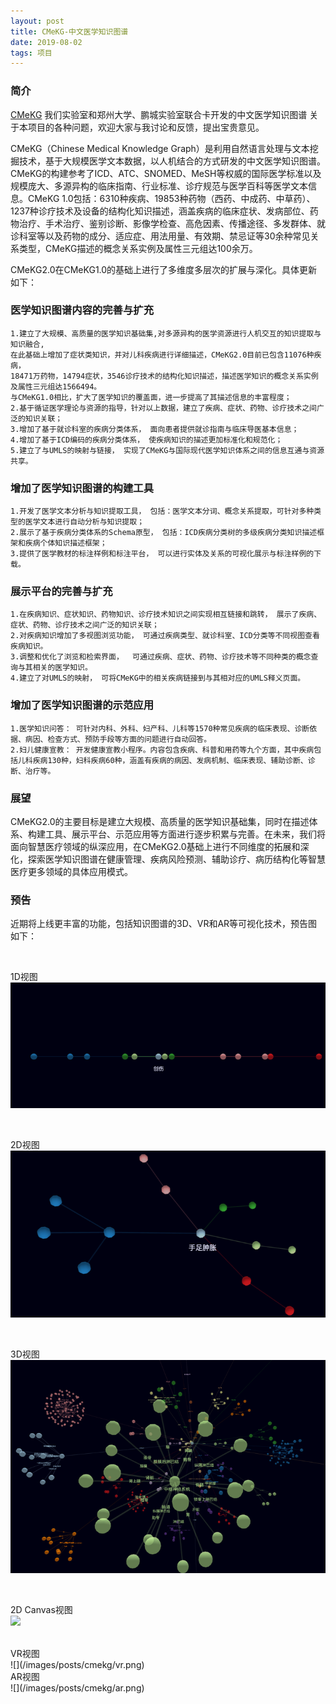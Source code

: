 ```yaml
---
layout: post
title: CMeKG-中文医学知识图谱
date: 2019-08-02 
tags: 项目    
---
```


### 简介

[CMeKG](http://cmekg.pcl.ac.cn/) 我们实验室和郑州大学、鹏城实验室联合卡开发的中文医学知识图谱
关于本项目的各种问题，欢迎大家与我讨论和反馈，提出宝贵意见。


CMeKG（Chinese Medical Knowledge Graph）是利用自然语言处理与文本挖掘技术，基于大规模医学文本数据，以人机结合的方式研发的中文医学知识图谱。CMeKG的构建参考了ICD、ATC、SNOMED、MeSH等权威的国际医学标准以及规模庞大、多源异构的临床指南、行业标准、诊疗规范与医学百科等医学文本信息。CMeKG 1.0包括：6310种疾病、19853种药物（西药、中成药、中草药）、1237种诊疗技术及设备的结构化知识描述，涵盖疾病的临床症状、发病部位、药物治疗、手术治疗、鉴别诊断、影像学检查、高危因素、传播途径、多发群体、就诊科室等以及药物的成分、适应症、用法用量、有效期、禁忌证等30余种常见关系类型，CMeKG描述的概念关系实例及属性三元组达100余万。 


CMeKG2.0在CMeKG1.0的基础上进行了多维度多层次的扩展与深化。具体更新如下：


### 医学知识图谱内容的完善与扩充

    1.建立了大规模、高质量的医学知识基础集,对多源异构的医学资源进行人机交互的知识提取与知识融合,  
    在此基础上增加了症状类知识，并对儿科疾病进行详细描述，CMeKG2.0目前已包含11076种疾病，  
    18471万药物，14794症状，3546诊疗技术的结构化知识描述，描述医学知识的概念关系实例及属性三元组达1566494。  
    与CMeKG1.0相比，扩大了医学知识的覆盖面，进一步提高了其描述信息的丰富程度；
    2.基于循证医学理论与资源的指导，针对以上数据，建立了疾病、症状、药物、诊疗技术之间广泛的知识关联；
    3.增加了基于就诊科室的疾病分类体系， 面向患者提供就诊指南与临床导医基本信息；
    4.增加了基于ICD编码的疾病分类体系， 使疾病知识的描述更加标准化和规范化；
    5.建立了与UMLS的映射与链接， 实现了CMeKG与国际现代医学知识体系之间的信息互通与资源共享。

### 增加了医学知识图谱的构建工具

    1.开发了医学文本分析与知识提取工具， 包括：医学文本分词、概念关系提取，可针对多种类型的医学文本进行自动分析与知识提取； 
    2.展示了基于疾病分类体系的Schema原型， 包括：ICD疾病分类树的多级疾病分类知识描述框架和疾病个体知识描述框架；
    3.提供了医学教材的标注样例和标注平台， 可以进行实体及关系的可视化展示与标注样例的下载。

### 展示平台的完善与扩充

    1.在疾病知识、症状知识、药物知识、诊疗技术知识之间实现相互链接和跳转， 展示了疾病、症状、药物、诊疗技术之间广泛的知识关联；
    2.对疾病知识增加了多视图浏览功能， 可通过疾病类型、就诊科室、ICD分类等不同视图查看疾病知识。
    3.调整和优化了浏览和检索界面，  可通过疾病、症状、药物、诊疗技术等不同种类的概念查询与其相关的医学知识。
    4.建立了对UMLS的映射， 可将CMeKG中的相关疾病链接到与其相对应的UMLS释义页面。


### 增加了医学知识图谱的示范应用

    1.医学知识问答： 可针对内科、外科、妇产科、儿科等1570种常见疾病的临床表现、诊断依据、病因、检查方式、预防手段等方面的问题进行自动回答。
    2.妇儿健康宣教： 开发健康宣教小程序。内容包含疾病、科普和用药等九个方面，其中疾病包括儿科疾病130种，妇科疾病60种，涵盖有疾病的病因、发病机制、临床表现、辅助诊断、诊断、治疗等。


### 展望

CMeKG2.0的主要目标是建立大规模、高质量的医学知识基础集，同时在描述体系、构建工具、展示平台、示范应用等方面进行逐步积累与完善。在未来，我们将面向智慧医疗领域的纵深应用，在CMeKG2.0基础上进行不同维度的拓展和深化，探索医学知识图谱在健康管理、疾病风险预测、辅助诊疗、病历结构化等智慧医疗更多领域的具体应用模式。

### 预告

近期将上线更丰富的功能，包括知识图谱的3D、VR和AR等可视化技术，预告图如下：

<br />

1D视图
<br />
![](/images/posts/cmekg/1d.png)

<br />

2D视图
<br />
![](/images/posts/cmekg/2d.png)

<br />

3D视图
<br />
![](/images/posts/cmekg/3d.png)

<br />

2D Canvas视图
<br />
![](/images/posts/cmekg/2d_canvas.png)

<br />
VR视图
<br />
![](/images/posts/cmekg/vr.png)

<br />
AR视图
<br />
![](/images/posts/cmekg/ar.png)
 




